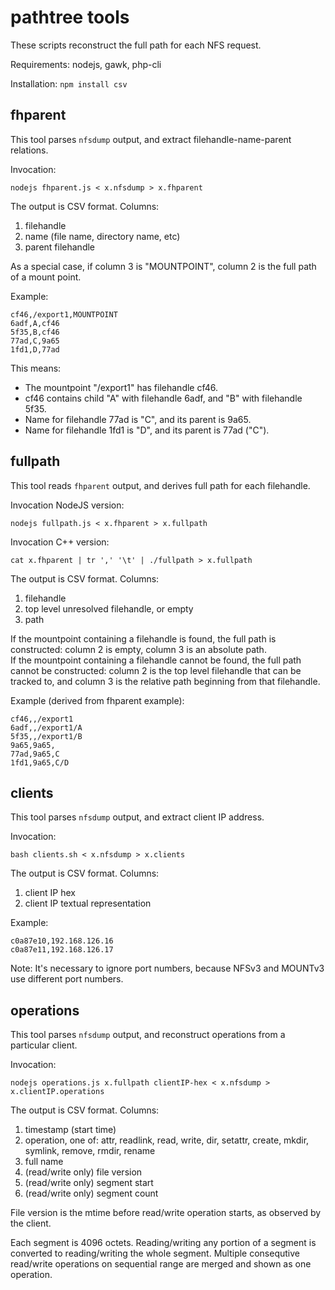 # pathtree tools

These scripts reconstruct the full path for each NFS request.

Requirements: nodejs, gawk, php-cli

Installation: `npm install csv`

## fhparent

This tool parses `nfsdump` output, and extract filehandle-name-parent relations.

Invocation:

    nodejs fhparent.js < x.nfsdump > x.fhparent

The output is CSV format. Columns:

1. filehandle
2. name (file name, directory name, etc)
3. parent filehandle

As a special case, if column 3 is "MOUNTPOINT", column 2 is the full path of a mount point.

Example:

    cf46,/export1,MOUNTPOINT
    6adf,A,cf46
    5f35,B,cf46
    77ad,C,9a65
    1fd1,D,77ad

This means:

* The mountpoint "/export1" has filehandle cf46.
* cf46 contains child "A" with filehandle 6adf, and "B" with filehandle 5f35.
* Name for filehandle 77ad is "C", and its parent is 9a65.
* Name for filehandle 1fd1 is "D", and its parent is 77ad ("C").

## fullpath

This tool reads `fhparent` output, and derives full path for each filehandle.

Invocation NodeJS version:

    nodejs fullpath.js < x.fhparent > x.fullpath

Invocation C++ version:

    cat x.fhparent | tr ',' '\t' | ./fullpath > x.fullpath

The output is CSV format. Columns:

1. filehandle
2. top level unresolved filehandle, or empty
3. path

If the mountpoint containing a filehandle is found, the full path is constructed: column 2 is empty, column 3 is an absolute path.  
If the mountpoint containing a filehandle cannot be found, the full path cannot be constructed: column 2 is the top level filehandle that can be tracked to, and column 3 is the relative path beginning from that filehandle.

Example (derived from fhparent example):

    cf46,,/export1
    6adf,,/export1/A
    5f35,,/export1/B
    9a65,9a65,
    77ad,9a65,C
    1fd1,9a65,C/D

## clients

This tool parses `nfsdump` output, and extract client IP address.

Invocation:

    bash clients.sh < x.nfsdump > x.clients

The output is CSV format. Columns:

1. client IP hex
2. client IP textual representation

Example:

    c0a87e10,192.168.126.16
    c0a87e11,192.168.126.17

Note: It's necessary to ignore port numbers, because NFSv3 and MOUNTv3 use different port numbers.

## operations

This tool parses `nfsdump` output, and reconstruct operations from a particular client.

Invocation:

    nodejs operations.js x.fullpath clientIP-hex < x.nfsdump > x.clientIP.operations

The output is CSV format. Columns:

1. timestamp (start time)
2. operation, one of: attr, readlink, read, write, dir, setattr, create, mkdir, symlink, remove, rmdir, rename
3. full name
4. (read/write only) file version
5. (read/write only) segment start
6. (read/write only) segment count

File version is the mtime before read/write operation starts, as observed by the client.

Each segment is 4096 octets.
Reading/writing any portion of a segment is converted to reading/writing the whole segment.
Multiple consequtive read/write operations on sequential range are merged and shown as one operation.
